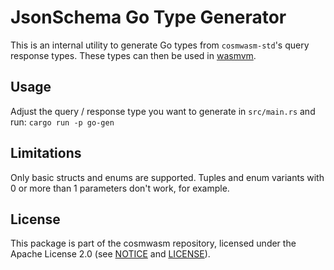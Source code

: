 # JsonSchema Go Type Generator

This is an internal utility to generate Go types from `cosmwasm-std`'s query
response types. These types can then be used in
[wasmvm](https://github.com/CosmWasm/wasmvm).

## Usage

Adjust the query / response type you want to generate in `src/main.rs` and run:
`cargo run -p go-gen`

## Limitations

Only basic structs and enums are supported. Tuples and enum variants with 0 or
more than 1 parameters don't work, for example.

## License

This package is part of the cosmwasm repository, licensed under the Apache
License 2.0 (see [NOTICE](https://github.com/CosmWasm/cosmwasm/blob/main/NOTICE)
and [LICENSE](https://github.com/CosmWasm/cosmwasm/blob/main/LICENSE)).
